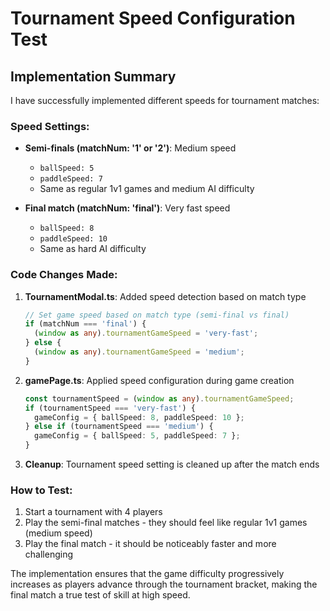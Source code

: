 # Tournament Speed Configuration Test

## Implementation Summary

I have successfully implemented different speeds for tournament matches:

### Speed Settings:
- **Semi-finals (matchNum: '1' or '2')**: Medium speed
  - `ballSpeed: 5`
  - `paddleSpeed: 7`
  - Same as regular 1v1 games and medium AI difficulty

- **Final match (matchNum: 'final')**: Very fast speed
  - `ballSpeed: 8`
  - `paddleSpeed: 10`
  - Same as hard AI difficulty

### Code Changes Made:

1. **TournamentModal.ts**: Added speed detection based on match type
   ```typescript
   // Set game speed based on match type (semi-final vs final)
   if (matchNum === 'final') {
     (window as any).tournamentGameSpeed = 'very-fast';
   } else {
     (window as any).tournamentGameSpeed = 'medium';
   }
   ```

2. **gamePage.ts**: Applied speed configuration during game creation
   ```typescript
   const tournamentSpeed = (window as any).tournamentGameSpeed;
   if (tournamentSpeed === 'very-fast') {
     gameConfig = { ballSpeed: 8, paddleSpeed: 10 };
   } else if (tournamentSpeed === 'medium') {
     gameConfig = { ballSpeed: 5, paddleSpeed: 7 };
   }
   ```

3. **Cleanup**: Tournament speed setting is cleaned up after the match ends

### How to Test:
1. Start a tournament with 4 players
2. Play the semi-final matches - they should feel like regular 1v1 games (medium speed)
3. Play the final match - it should be noticeably faster and more challenging

The implementation ensures that the game difficulty progressively increases as players advance through the tournament bracket, making the final match a true test of skill at high speed.